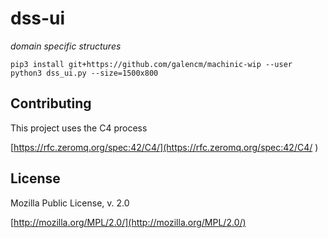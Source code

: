 # dss-ui

_domain specific structures_

```
pip3 install git+https://github.com/galencm/machinic-wip --user
python3 dss_ui.py --size=1500x800
```

## Contributing
This project uses the C4 process 

[https://rfc.zeromq.org/spec:42/C4/](https://rfc.zeromq.org/spec:42/C4/
)

## License
Mozilla Public License, v. 2.0

[http://mozilla.org/MPL/2.0/](http://mozilla.org/MPL/2.0/)

